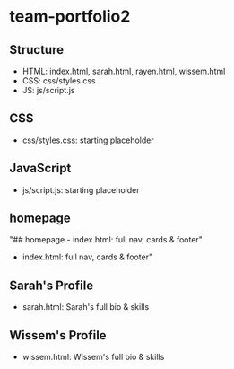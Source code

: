 # team-portfolio2
## Structure
- HTML: index.html, sarah.html, rayen.html, wissem.html  
- CSS:  css/styles.css  
- JS:   js/script.js  

## CSS
- css/styles.css: starting placeholder

## JavaScript
- js/script.js: starting placeholder

 
## homepage
"## homepage - index.html: full nav, cards & footer" 
- index.html: full nav, cards & footer" 
## Sarah's Profile 
- sarah.html: Sarah's full bio & skills 

## Wissem's Profile 
- wissem.html: Wissem's full bio & skills 
